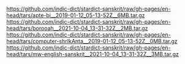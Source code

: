 https://github.com/indic-dict/stardict-sanskrit/raw/gh-pages/en-head/tars/apte-bi__2019-01-12_05-13-52Z__6MB.tar.gz  
https://github.com/indic-dict/stardict-sanskrit/raw/gh-pages/en-head/tars/borooah__2021-10-04_13-31-32Z__2MB.tar.gz  
https://github.com/indic-dict/stardict-sanskrit/raw/gh-pages/en-head/tars/computer-shrIkAnta__2019-01-12_05-13-52Z__0MB.tar.gz  
https://github.com/indic-dict/stardict-sanskrit/raw/gh-pages/en-head/tars/mw-english-sanskrit__2021-10-04_13-31-32Z__3MB.tar.gz  
